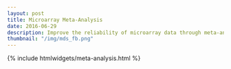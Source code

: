 ```yaml
---
layout: post
title: Microarray Meta-Analysis
date: 2016-06-29
description: Improve the reliability of microarray data through meta-analysis with crossmeta.
thumbnail: "/img/mds_fb.png"
---
```


{% include htmlwidgets/meta-analysis.html %}
